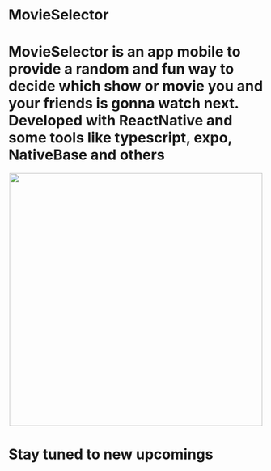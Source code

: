 # MovieSelector

# MovieSelector is an app mobile to provide a random and fun way to decide which show or movie you and your friends is gonna watch next. Developed with ReactNative and some tools like typescript, expo, NativeBase and others

<div align="center">
<img src="https://user-images.githubusercontent.com/69803794/217395904-0330977a-a5a7-46d7-9539-3d15ba4c3e00.png" width="500px" />
</div>



# Stay tuned to new upcomings
